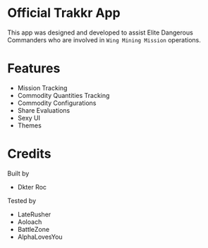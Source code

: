 # Official Trakkr App

This app was designed and developed to assist Elite Dangerous Commanders who are involved in `Wing Mining Mission` operations.

# Features

- Mission Tracking
- Commodity Quantities Tracking
- Commodity Configurations
- Share Evaluations
- Sexy UI
- Themes

# Credits

Built by

- Dkter Roc

Tested by

- LateRusher
- Aoloach
- BattleZone
- AlphaLovesYou
